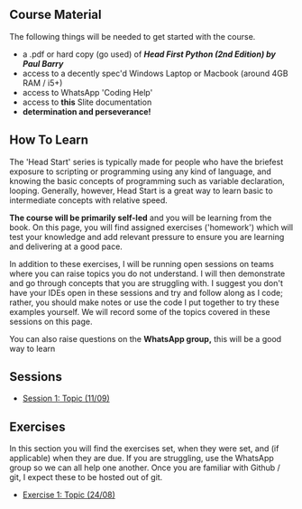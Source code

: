 
## Course Material

The following things will be needed to get started with the course.
-   a .pdf or hard copy (go used) of _**Head First Python (2nd Edition) by Paul Barry**_
-   access to a decently spec'd Windows Laptop or Macbook (around 4GB RAM / i5+)
-   access to WhatsApp 'Coding Help'
-   access to **this** Slite documentation
-   **determination and perseverance!**

## How To Learn

The 'Head Start' series is typically made for people who have the briefest exposure to scripting or programming using any kind of language, and knowing the basic concepts of programming such as variable declaration, looping. Generally, however, Head Start is a great way to learn basic to intermediate concepts with relative speed.

**The course will be primarily self-led** and you will be learning from the book. On this page, you will find assigned exercises ('homework') which will test your knowledge and add relevant pressure to ensure you are learning and delivering at a good pace.

In addition to these exercises, I will be running open sessions on teams where you can raise topics you do not understand. I will then demonstrate and go through concepts that you are struggling with. I suggest you don't have your IDEs open in these sessions and try and follow along as I code; rather, you should make notes or use the code I put together to try these examples yourself. We will record some of the topics covered in these sessions on this page.

You can also raise questions on the **WhatsApp group,** this will be a good way to learn

## Sessions
- [Session 1: Topic (11/09)](https://github.com/jxh096py/learningpython3/blob/main/session1.md)

## Exercises
In this section you will find the exercises set, when they were set, and (if applicable) when they are due. If you are struggling, use the WhatsApp group so we can all help one another. Once you are familiar with Github / git, I expect these to be hosted out of git.
- [Exercise 1: Topic (24/08)](https://github.com/jxh096py/learningpython3/blob/main/exercise1.md)
